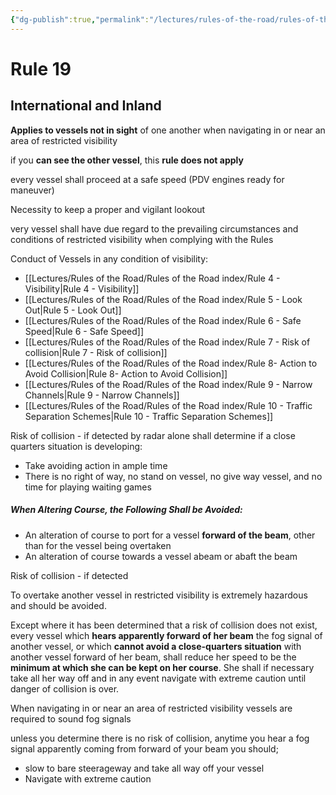 ```yaml
---
{"dg-publish":true,"permalink":"/lectures/rules-of-the-road/rules-of-the-road-index/rule-19-conduct-of-vessels-in-restricted-visibility/","created":"2025-05-27T10:31:09.061-04:00","updated":"2025-05-30T10:00:58.274-04:00"}
---
```


# Rule 19
## International and Inland

**Applies to vessels not in sight** of one another when navigating in or near an area of restricted visibility

if you **can see the other vessel**, this **rule does not apply**

every vessel shall proceed at a safe speed (PDV engines ready for maneuver)

Necessity to keep a proper and vigilant lookout

very vessel shall have due regard to the prevailing circumstances and conditions of restricted visibility when complying with the Rules

Conduct of Vessels in any condition of visibility:  
-  [[Lectures/Rules of the Road/Rules of the Road index/Rule 4 - Visibility\|Rule 4 - Visibility]]
-  [[Lectures/Rules of the Road/Rules of the Road index/Rule 5 - Look Out\|Rule 5 - Look Out]]  
-  [[Lectures/Rules of the Road/Rules of the Road index/Rule 6 - Safe Speed\|Rule 6 - Safe Speed]]
-  [[Lectures/Rules of the Road/Rules of the Road index/Rule 7 - Risk of collision\|Rule 7 - Risk of collision]]
-  [[Lectures/Rules of the Road/Rules of the Road index/Rule 8- Action to Avoid Collision\|Rule 8- Action to Avoid Collision]]
-  [[Lectures/Rules of the Road/Rules of the Road index/Rule 9 - Narrow Channels\|Rule 9 - Narrow Channels]]
-  [[Lectures/Rules of the Road/Rules of the Road index/Rule 10 - Traffic Separation Schemes\|Rule 10 - Traffic Separation Schemes]]

Risk of collision - if detected by radar alone shall determine if a close quarters situation is developing:
- Take avoiding action in ample time
- There is no right of way, no stand on vessel, no give way vessel, and no time for playing waiting games

##### When Altering Course, the Following Shall be Avoided:
- An alteration of course to port for a vessel **forward of the beam**, other than for the vessel being overtaken
- An alteration of course towards a vessel abeam or abaft the beam

Risk of collision - if detected 

To overtake another vessel in restricted visibility is extremely hazardous and should be avoided.

Except where it has been determined that a risk of collision does not exist, every vessel which **hears apparently forward of her beam** the fog signal of another vessel, or which **cannot avoid a close-quarters situation** with another vessel forward of her beam, shall reduce her speed to be the **minimum at which she can be kept on her course**. She shall if necessary take all her way off and in any event navigate with extreme caution until danger of collision is over.

When navigating in or near an area of restricted visibility vessels are required to sound fog signals

unless you determine there is no risk of collision, anytime you hear a fog signal apparently coming from forward of your beam you should;
- slow to bare steerageway and take all way off your vessel
- Navigate with extreme caution